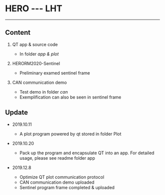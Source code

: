 # HERO --- LHT
---

## Content

1. QT app & source code 
   
    * In folder *app & plot*

2. HERORM2020-Sentinel
   
    * Preliminary examed sentinel frame

3. CAN communication demo 

   * Test demo in folder *can*
   * Exemplification can also be seen in sentinel frame 

## Update

* 2019.10.11

    * A plot program powered by qt stored in folder Plot

* 2019.10.20

    * Pack up the program and encapsulate QT into an app. For detailed usage, please see readme folder app

* 2019.12.8
    * Optimize QT plot communication protocol
    * CAN communication demo uploaded
    * Sentinel program frame completed & uploaded